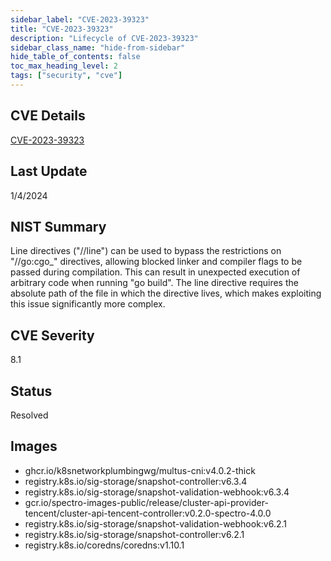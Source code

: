 ```yaml
---
sidebar_label: "CVE-2023-39323"
title: "CVE-2023-39323"
description: "Lifecycle of CVE-2023-39323"
sidebar_class_name: "hide-from-sidebar"
hide_table_of_contents: false
toc_max_heading_level: 2
tags: ["security", "cve"]
---
```


## CVE Details

[CVE-2023-39323](https://nvd.nist.gov/vuln/detail/CVE-2023-39323)


## Last Update

1/4/2024

## NIST Summary

Line directives ("//line") can be used to bypass the restrictions on "//go:cgo_" directives, allowing blocked linker and compiler flags to be passed during compilation. This can result in unexpected execution of arbitrary code when running "go build". The line directive requires the absolute path of the file in which the directive lives, which makes exploiting this issue significantly more complex.

## CVE Severity

8.1

## Status

Resolved

## Images

- ghcr.io/k8snetworkplumbingwg/multus-cni:v4.0.2-thick
- registry.k8s.io/sig-storage/snapshot-controller:v6.3.4
- registry.k8s.io/sig-storage/snapshot-validation-webhook:v6.3.4
- gcr.io/spectro-images-public/release/cluster-api-provider-tencent/cluster-api-tencent-controller:v0.2.0-spectro-4.0.0
- registry.k8s.io/sig-storage/snapshot-validation-webhook:v6.2.1
- registry.k8s.io/sig-storage/snapshot-controller:v6.2.1
- registry.k8s.io/coredns/coredns:v1.10.1


